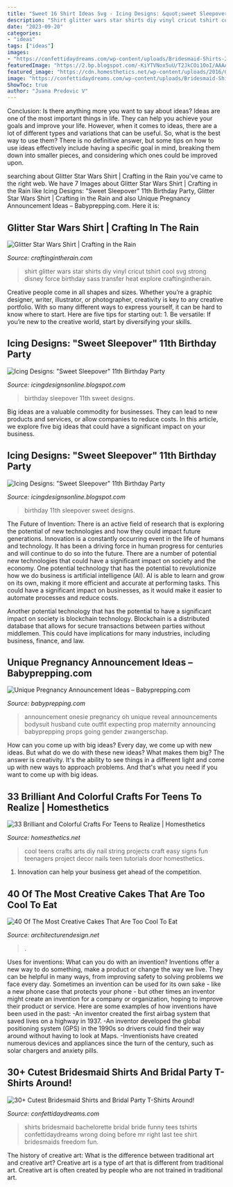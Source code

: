 ```yaml
---
title: "Sweet 16 Shirt Ideas Svg - Icing Designs: &quot;sweet Sleepover&quot; 11th Birthday Party"
description: "Shirt glitter wars star shirts diy vinyl cricut tshirt cool svg strong disney force birthday sass transfer heat explore craftingintherain"
date: "2023-09-20"
categories:
- "ideas"
tags: ["ideas"]
images:
- "https://confettidaydreams.com/wp-content/uploads/Bridesmaid-Shirts-2.jpg"
featuredImage: "https://2.bp.blogspot.com/-KiYTVNox5uU/T2JkCOi1OoI/AAAAAAAAII4/yGKMyiS-Bfg/s1600/bellas%2Bparty%2B001%2Bcopy.jpg"
featured_image: "https://cdn.homesthetics.net/wp-content/uploads/2016/06/Nail-and-String-Signs.jpg"
image: "https://confettidaydreams.com/wp-content/uploads/Bridesmaid-Shirts-2.jpg"
ShowToc: true
author: "Juana Predovic V"
---
```



Conclusion: Is there anything more you want to say about ideas?
Ideas are one of the most important things in life. They can help you achieve your goals and improve your life. However, when it comes to ideas, there are a lot of different types and variations that can be useful. So, what is the best way to use them? There is no definitive answer, but some tips on how to use ideas effectively include having a specific goal in mind, breaking them down into smaller pieces, and considering which ones could be improved upon.

	

		
searching about Glitter Star Wars Shirt | Crafting in the Rain you've came to the right web. We have 7 Images about Glitter Star Wars Shirt | Crafting in the Rain like Icing Designs: &quot;Sweet Sleepover&quot; 11th Birthday Party, Glitter Star Wars Shirt | Crafting in the Rain and also Unique Pregnancy Announcement Ideas – Babyprepping.com. Here it is:
		
    
## Glitter Star Wars Shirt | Crafting In The Rain

<img loading=lazy src="https://craftingintherain.com/wp-content/uploads/2015/12/diy-sass-is-strong-shirt.jpg" onerror="this.onerror=null;this.src='https://tse1.mm.bing.net/th?id=OIP.XIWh0Qg9grSN5GE53uVNFgHaG_&amp;pid=15.1';" alt="Glitter Star Wars Shirt | Crafting in the Rain">

_Source: craftingintherain.com_

>shirt glitter wars star shirts diy vinyl cricut tshirt cool svg strong disney force birthday sass transfer heat explore craftingintherain. 

	

Creative people come in all shapes and sizes. Whether you’re a graphic designer, writer, illustrator, or photographer, creativity is key to any creative portfolio. With so many different ways to express yourself, it can be hard to know where to start. Here are five tips for starting out: 1. Be versatile: If you’re new to the creative world, start by diversifying your skills.

    
## Icing Designs: &quot;Sweet Sleepover&quot; 11th Birthday Party

<img loading=lazy src="http://1.bp.blogspot.com/-l1wN8jDnM5A/T2Jk-gZ-XRI/AAAAAAAAIJE/pjgSxUBzu1U/s1600/bella%2B3.jpg" onerror="this.onerror=null;this.src='https://tse1.mm.bing.net/th?id=OIP.2j96yhC49VnV2vfWPOVGbwHaFu&amp;pid=15.1';" alt="Icing Designs: &quot;Sweet Sleepover&quot; 11th Birthday Party">

_Source: icingdesignsonline.blogspot.com_

>birthday sleepover 11th sweet designs. 

	

Big ideas are a valuable commodity for businesses. They can lead to new products and services, or allow companies to reduce costs. In this article, we explore five big ideas that could have a significant impact on your business.

    
## Icing Designs: &quot;Sweet Sleepover&quot; 11th Birthday Party

<img loading=lazy src="https://2.bp.blogspot.com/-KiYTVNox5uU/T2JkCOi1OoI/AAAAAAAAII4/yGKMyiS-Bfg/s1600/bellas%2Bparty%2B001%2Bcopy.jpg" onerror="this.onerror=null;this.src='https://tse2.mm.bing.net/th?id=OIP.uEGtlCH4reA3SjPkIcEOMAHaMg&amp;pid=15.1';" alt="Icing Designs: &quot;Sweet Sleepover&quot; 11th Birthday Party">

_Source: icingdesignsonline.blogspot.com_

>birthday 11th sleepover sweet designs. 

	

The Future of Invention: There is an active field of research that is exploring the potential of new technologies and how they could impact future generations.
Innovation is a constantly occurring event in the life of humans and technology. It has been a driving force in human progress for centuries and will continue to do so into the future. There are a number of potential new technologies that could have a significant impact on society and the economy. 
One potential technology that has the potential to revolutionize how we do business is artificial intelligence (AI). AI is able to learn and grow on its own, making it more efficient and accurate at performing tasks. This could have a significant impact on businesses, as it would make it easier to automate processes and reduce costs. 

Another potential technology that has the potential to have a significant impact on society is blockchain technology. Blockchain is a distributed database that allows for secure transactions between parties without middlemen. This could have implications for many industries, including business, finance, and law.

    
## Unique Pregnancy Announcement Ideas – Babyprepping.com

<img loading=lazy src="https://www.babyprepping.com/wp-content/uploads/2018/01/a0d890872654ed8a08ed0c6f411249f9.jpg" onerror="this.onerror=null;this.src='https://tse1.mm.bing.net/th?id=OIP.rkkhdN1g9fuZHy859JbqZgHaHa&amp;pid=15.1';" alt="Unique Pregnancy Announcement Ideas – Babyprepping.com">

_Source: babyprepping.com_

>announcement onesie pregnancy oh unique reveal announcements bodysuit husband cute outfit expecting prop maternity announcing babyprepping props going gender zwangerschap. 

	

How can you come up with big ideas?
Every day, we come up with new ideas. But what do we do with these new ideas? What makes them big? The answer is creativity. It's the ability to see things in a different light and come up with new ways to approach problems. And that's what you need if you want to come up with big ideas.

    
## 33 Brilliant And Colorful Crafts For Teens To Realize | Homesthetics

<img loading=lazy src="https://cdn.homesthetics.net/wp-content/uploads/2016/06/Nail-and-String-Signs.jpg" onerror="this.onerror=null;this.src='https://tse4.mm.bing.net/th?id=OIP.L9GGtte1ojpmcJpHSBtszgHaMw&amp;pid=15.1';" alt="33 Brilliant and Colorful Crafts For Teens to Realize | Homesthetics">

_Source: homesthetics.net_

>cool teens crafts arts diy nail string projects craft easy signs fun teenagers project decor nails teen tutorials door homesthetics. 

	

1. Innovation can help your business get ahead of the competition.

    
## 40 Of The Most Creative Cakes That Are Too Cool To Eat

<img loading=lazy src="https://cdn.architecturendesign.net/wp-content/uploads/2014/09/creative-cakes-7.jpg" onerror="this.onerror=null;this.src='https://tse4.mm.bing.net/th?id=OIP.u5Qx8RdQEETzT99xKWA3GgHaHr&amp;pid=15.1';" alt="40 Of The Most Creative Cakes That Are Too Cool To Eat">

_Source: architecturendesign.net_

>. 

	

Uses for inventions: What can you do with an invention?
Inventions offer a new way to do something, make a product or change the way we live. They can be helpful in many ways, from improving safety to solving problems we face every day. Sometimes an invention can be used for its own sake - like a new phone case that protects your phone - but other times an inventor might create an invention for a company or organization, hoping to improve their product or service. Here are some examples of how inventions have been used in the past: 
-An inventor created the first airbag system that saved lives on a highway in 1937.
-An inventor developed the global positioning system (GPS) in the 1990s so drivers could find their way around without having to look at Maps.
-Inventionists have created numerous devices and appliances since the turn of the century, such as solar chargers and anxiety pills.

    
## 30+ Cutest Bridesmaid Shirts And Bridal Party T-Shirts Around!

<img loading=lazy src="https://confettidaydreams.com/wp-content/uploads/Bridesmaid-Shirts-2.jpg" onerror="this.onerror=null;this.src='https://tse1.mm.bing.net/th?id=OIP.1-klkRB5v5QnfLL3ZitN3gHaO0&amp;pid=15.1';" alt="30+ Cutest Bridesmaid Shirts and Bridal Party T-Shirts Around!">

_Source: confettidaydreams.com_

>shirts bridesmaid bachelorette bridal bride funny tees tshirts confettidaydreams wrong doing before mr right last tee shirt bridesmaids freedom fun. 

	

The history of creative art: What is the difference between traditional art and creative art?
Creative art is a type of art that is different from traditional art. Creative art is often created by people who are not trained in traditional art.

